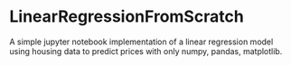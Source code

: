 # LinearRegressionFromScratch
A simple jupyter notebook implementation of a linear regression model using housing data to predict prices with only numpy, pandas, matplotlib.

